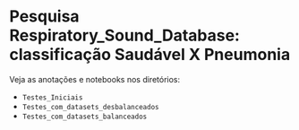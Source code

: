 # Pesquisa Respiratory_Sound_Database: classificação Saudável X Pneumonia

Veja as anotações e notebooks nos diretórios:
- `Testes_Iniciais`
- `Testes_com_datasets_desbalanceados`
- `Testes_com_datasets_balanceados`
